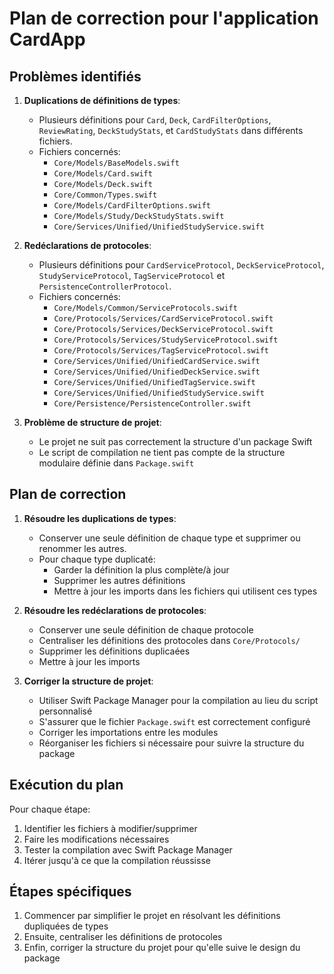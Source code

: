 # Plan de correction pour l'application CardApp

## Problèmes identifiés

1. **Duplications de définitions de types**:
   - Plusieurs définitions pour `Card`, `Deck`, `CardFilterOptions`, `ReviewRating`, `DeckStudyStats`, et `CardStudyStats` dans différents fichiers.
   - Fichiers concernés: 
     - `Core/Models/BaseModels.swift`
     - `Core/Models/Card.swift`
     - `Core/Models/Deck.swift`
     - `Core/Common/Types.swift`
     - `Core/Models/CardFilterOptions.swift`
     - `Core/Models/Study/DeckStudyStats.swift`
     - `Core/Services/Unified/UnifiedStudyService.swift`

2. **Redéclarations de protocoles**:
   - Plusieurs définitions pour `CardServiceProtocol`, `DeckServiceProtocol`, `StudyServiceProtocol`, `TagServiceProtocol` et `PersistenceControllerProtocol`.
   - Fichiers concernés:
     - `Core/Models/Common/ServiceProtocols.swift`
     - `Core/Protocols/Services/CardServiceProtocol.swift`
     - `Core/Protocols/Services/DeckServiceProtocol.swift`
     - `Core/Protocols/Services/StudyServiceProtocol.swift`
     - `Core/Protocols/Services/TagServiceProtocol.swift`
     - `Core/Services/Unified/UnifiedCardService.swift`
     - `Core/Services/Unified/UnifiedDeckService.swift`
     - `Core/Services/Unified/UnifiedTagService.swift`
     - `Core/Services/Unified/UnifiedStudyService.swift`
     - `Core/Persistence/PersistenceController.swift`

3. **Problème de structure de projet**:
   - Le projet ne suit pas correctement la structure d'un package Swift
   - Le script de compilation ne tient pas compte de la structure modulaire définie dans `Package.swift`

## Plan de correction

1. **Résoudre les duplications de types**:
   - Conserver une seule définition de chaque type et supprimer ou renommer les autres.
   - Pour chaque type duplicaté:
     - Garder la définition la plus complète/à jour
     - Supprimer les autres définitions
     - Mettre à jour les imports dans les fichiers qui utilisent ces types

2. **Résoudre les redéclarations de protocoles**:
   - Conserver une seule définition de chaque protocole
   - Centraliser les définitions des protocoles dans `Core/Protocols/`
   - Supprimer les définitions duplicaées
   - Mettre à jour les imports

3. **Corriger la structure de projet**:
   - Utiliser Swift Package Manager pour la compilation au lieu du script personnalisé
   - S'assurer que le fichier `Package.swift` est correctement configuré
   - Corriger les importations entre les modules
   - Réorganiser les fichiers si nécessaire pour suivre la structure du package

## Exécution du plan

Pour chaque étape:

1. Identifier les fichiers à modifier/supprimer
2. Faire les modifications nécessaires
3. Tester la compilation avec Swift Package Manager
4. Itérer jusqu'à ce que la compilation réussisse

## Étapes spécifiques

1. Commencer par simplifier le projet en résolvant les définitions dupliquées de types
2. Ensuite, centraliser les définitions de protocoles
3. Enfin, corriger la structure du projet pour qu'elle suive le design du package 